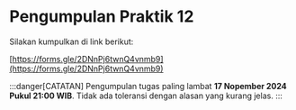 # Pengumpulan Praktik 12

Silakan kumpulkan di link berikut:

[https://forms.gle/2DNnPj6twnQ4vnmb9](https://forms.gle/2DNnPj6twnQ4vnmb9)

:::danger[CATATAN]
Pengumpulan tugas paling lambat **17 Nopember 2024 Pukul 21:00 WIB**.
Tidak ada toleransi dengan alasan yang kurang jelas.
:::
